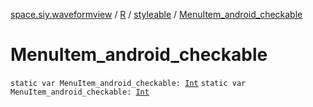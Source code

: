 [space.siy.waveformview](../../index.md) / [R](../index.md) / [styleable](index.md) / [MenuItem_android_checkable](./-menu-item_android_checkable.md)

# MenuItem_android_checkable

`static var MenuItem_android_checkable: `[`Int`](https://kotlinlang.org/api/latest/jvm/stdlib/kotlin/-int/index.html)
`static var MenuItem_android_checkable: `[`Int`](https://kotlinlang.org/api/latest/jvm/stdlib/kotlin/-int/index.html)